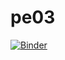 # pe03


[![Binder](https://mybinder.org/badge_logo.svg)](https://mybinder.org/v2/gh/jakobzhao/pe03.git/main)